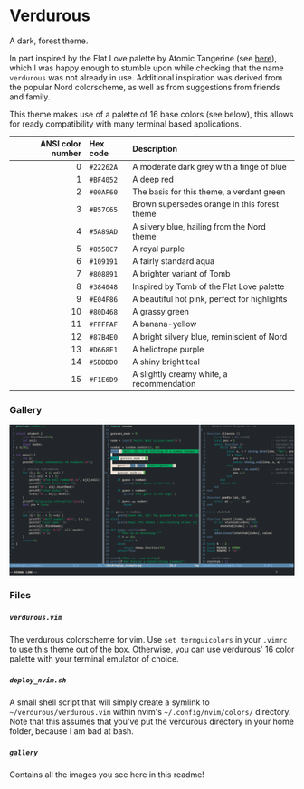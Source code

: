 # Verdurous

A dark, forest theme.

In part inspired by the Flat Love palette by Atomic Tangerine (see [here](https://www.colourlovers.com/palette/3182748/Flat_love)), which I was happy enough to stumble upon while checking that the name `verdurous` was not already in use. Additional inspiration was derived from the popular Nord colorscheme, as well as from suggestions from friends and family.

This theme makes use of a palette of 16 base colors (see below), this allows for ready compatibility with many terminal based applications.

| ANSI color number | Hex code  | Description                                  |
|------------------:|:----------|:---------------------------------------------|
| 0                 | `#22262A` | A moderate dark grey with a tinge of blue    |
| 1                 | `#BF4052` | A deep red                                   |
| 2                 | `#00AF60` | The basis for this theme, a verdant green    |
| 3                 | `#B57C65` | Brown supersedes orange in this forest theme |
| 4                 | `#5A89AD` | A silvery blue, hailing from the Nord theme  |
| 5                 | `#8558C7` | A royal purple                               |
| 6                 | `#109191` | A fairly standard aqua                       |
| 7                 | `#808891` | A brighter variant of Tomb                   |
| 8                 | `#384048` | Inspired by Tomb of the Flat Love palette    |
| 9                 | `#E04F86` | A beautiful hot pink, perfect for highlights |
| 10                | `#80D468` | A grassy green                               |
| 11                | `#FFFFAF` | A banana-yellow                              |
| 12                | `#87B4E0` | A bright silvery blue, reminiscient of Nord  |
| 13                | `#D668E1` | A heliotrope purple                          |
| 14                | `#5BDDD0` | A shiny bright teal                          |
| 15                | `#F1E6D9` | A slightly creamy white, a recommendation    |

### Gallery

![Vim with several vertical splits](./gallery/splits.png)

### Files

##### `verdurous.vim`

The verdurous colorscheme for vim. Use `set termguicolors` in your `.vimrc` to use this theme out of the box. Otherwise, you can use verdurous' 16 color palette with your terminal emulator of choice.

##### `deploy_nvim.sh`

A small shell script that will simply create a symlink to `~/verdurous/verdurous.vim` within nvim's `~/.config/nvim/colors/` directory. Note that this assumes that you've put the verdurous directory in your home folder, because I am bad at bash.

##### `gallery`

Contains all the images you see here in this readme!

